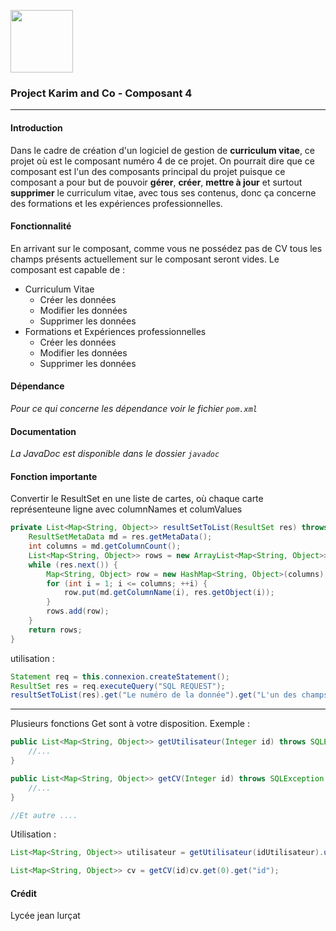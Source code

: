 <img src="https://res.cloudinary.com/teepublic/image/private/s--3irQSqys--/t_Preview/b_rgb:191919,c_limit,f_jpg,h_630,q_90,w_630/v1511111763/production/designs/2076522_0.jpg" width="100"></img>

### Project Karim and Co - Composant 4
---

#### Introduction
Dans le cadre de création d'un logiciel de gestion de **curriculum vitae**, ce projet où est le composant numéro 4 de ce projet. On pourrait dire que ce composant est l'un des composants principal du projet puisque ce composant a pour but de pouvoir **gérer**, **créer**, **mettre à jour** et surtout **supprimer** le curriculum vitae, avec tous ses contenus, donc ça concerne des formations et les expériences professionnelles.

#### Fonctionnalité
En arrivant sur le composant, comme vous ne possédez pas de CV tous les champs présents actuellement sur le composant seront vides.
Le composant est capable de :

+ Curriculum Vitae
	+ Créer les données
	+ Modifier les données
	+ Supprimer les données
+ Formations et Expériences professionnelles
	+ Créer les données
	+ Modifier les données
	+ Supprimer les données

#### Dépendance
_Pour ce qui concerne les dépendance voir le fichier `pom.xml`_

#### Documentation
_La JavaDoc est disponible dans le dossier `javadoc`_

#### Fonction importante
Convertir le ResultSet en une liste de cartes, où chaque carte représenteune ligne avec columnNames et columValues
```java
private List<Map<String, Object>> resultSetToList(ResultSet res) throws SQLException {
    ResultSetMetaData md = res.getMetaData();
    int columns = md.getColumnCount();
    List<Map<String, Object>> rows = new ArrayList<Map<String, Object>>();
    while (res.next()) {
        Map<String, Object> row = new HashMap<String, Object>(columns);
        for (int i = 1; i <= columns; ++i) {
            row.put(md.getColumnName(i), res.getObject(i));
        }
        rows.add(row);
    }
    return rows;
}
```
utilisation : 
```java
Statement req = this.connexion.createStatement();
ResultSet res = req.executeQuery("SQL REQUEST");
resultSetToList(res).get("Le numéro de la donnée").get("L'un des champs de la donnée");
```
---
Plusieurs fonctions Get sont à votre disposition.
Exemple : 
```java
public List<Map<String, Object>> getUtilisateur(Integer id) throws SQLException {
	//...
}

public List<Map<String, Object>> getCV(Integer id) throws SQLException {
	//...
}

//Et autre ....
```

Utilisation : 
```java
List<Map<String, Object>> utilisateur = getUtilisateur(idUtilisateur).utilisateur.size();

List<Map<String, Object>> cv = getCV(id)cv.get(0).get("id");
```

#### Crédit
Lycée jean lurçat